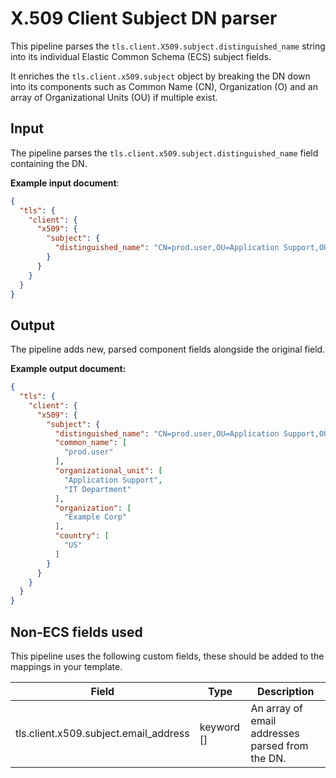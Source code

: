 # X.509 Client Subject DN parser

This pipeline parses the `tls.client.X509.subject.distinguished_name` string into its individual Elastic Common Schema (ECS) subject fields.

It enriches the `tls.client.x509.subject` object by breaking the DN down into its components such as Common Name (CN), Organization (O) and an array of Organizational Units (OU) if multiple exist.

## Input

The pipeline parses the `tls.client.x509.subject.distinguished_name` field containing the DN.

**Example input document**:
```json
{
  "tls": {
    "client": {
      "x509": {
        "subject": {
          "distinguished_name": "CN=prod.user,OU=Application Support,OU=IT Department,O=Example Corp, C=US"
        }
      }
    }
  }
}
```

## Output

The pipeline adds new, parsed component fields alongside the original field.

**Example output document:**
```json
{
  "tls": {
    "client": {
      "x509": {
        "subject": {
          "distinguished_name": "CN=prod.user,OU=Application Support,OU=IT Department,O=Example Corp,C=US",
          "common_name": [
            "prod.user"
          ],
          "organizational_unit": [
            "Application Support",
            "IT Department"
          ],
          "organization": [
            "Example Corp"
          ],
          "country": [
            "US"
          ]
        }
      }
    }
  }
}

``` 

## Non-ECS fields used

This pipeline uses the following custom fields, these should be added to the mappings in your template.

|Field|Type|Description|
|-----|----|-----------|
|tls.client.x509.subject.email_address|keyword []|An array of email addresses parsed from the DN.|
